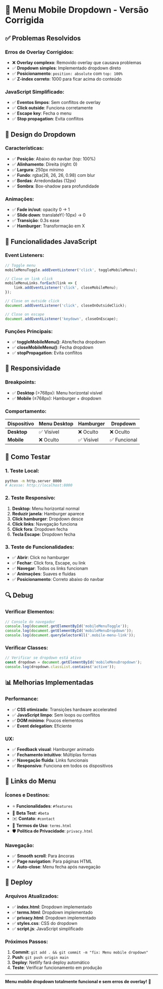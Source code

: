 # 📱 Menu Mobile Dropdown - Versão Corrigida

## ✅ **Problemas Resolvidos**

### **Erros de Overlay Corrigidos:**
- ❌ **Overlay complexo**: Removido overlay que causava problemas
- ✅ **Dropdown simples**: Implementado dropdown direto
- ✅ **Posicionamento**: `position: absolute` com `top: 100%`
- ✅ **Z-index correto**: 1000 para ficar acima do conteúdo

### **JavaScript Simplificado:**
- ✅ **Eventos limpos**: Sem conflitos de overlay
- ✅ **Click outside**: Funciona corretamente
- ✅ **Escape key**: Fecha o menu
- ✅ **Stop propagation**: Evita conflitos

## 🎨 **Design do Dropdown**

### **Características:**
- ✅ **Posição**: Abaixo do navbar (top: 100%)
- ✅ **Alinhamento**: Direita (right: 0)
- ✅ **Largura**: 250px mínimo
- ✅ **Fundo**: rgba(26, 26, 26, 0.98) com blur
- ✅ **Bordas**: Arredondadas (12px)
- ✅ **Sombra**: Box-shadow para profundidade

### **Animações:**
- ✅ **Fade in/out**: opacity 0 → 1
- ✅ **Slide down**: translateY(-10px) → 0
- ✅ **Transição**: 0.3s ease
- ✅ **Hamburger**: Transformação em X

## 🔧 **Funcionalidades JavaScript**

### **Event Listeners:**
```javascript
// Toggle menu
mobileMenuToggle.addEventListener('click', toggleMobileMenu);

// Close on link click
mobileMenuLinks.forEach(link => {
    link.addEventListener('click', closeMobileMenu);
});

// Close on outside click
document.addEventListener('click', closeOnOutsideClick);

// Close on escape
document.addEventListener('keydown', closeOnEscape);
```

### **Funções Principais:**
- ✅ **toggleMobileMenu()**: Abre/fecha dropdown
- ✅ **closeMobileMenu()**: Fecha dropdown
- ✅ **stopPropagation**: Evita conflitos

## 📱 **Responsividade**

### **Breakpoints:**
- ✅ **Desktop** (>768px): Menu horizontal visível
- ✅ **Mobile** (≤768px): Hamburger + dropdown

### **Comportamento:**
| Dispositivo | Menu Desktop | Hamburger | Dropdown |
|-------------|--------------|-----------|----------|
| **Desktop** | ✅ Visível | ❌ Oculto | ❌ Oculto |
| **Mobile** | ❌ Oculto | ✅ Visível | ✅ Funcional |

## 🧪 **Como Testar**

### **1. Teste Local:**
```bash
python -m http.server 8000
# Acesse: http://localhost:8000
```

### **2. Teste Responsivo:**
1. **Desktop**: Menu horizontal normal
2. **Reduzir janela**: Hamburger aparece
3. **Click hamburger**: Dropdown desce
4. **Click links**: Navegação funciona
5. **Click fora**: Dropdown fecha
6. **Tecla Escape**: Dropdown fecha

### **3. Teste de Funcionalidades:**
- ✅ **Abrir**: Click no hamburger
- ✅ **Fechar**: Click fora, Escape, ou link
- ✅ **Navegar**: Todos os links funcionam
- ✅ **Animações**: Suaves e fluidas
- ✅ **Posicionamento**: Correto abaixo do navbar

## 🔍 **Debug**

### **Verificar Elementos:**
```javascript
// Console do navegador
console.log(document.getElementById('mobileMenuToggle'));
console.log(document.getElementById('mobileMenuDropdown'));
console.log(document.querySelectorAll('.mobile-menu-link'));
```

### **Verificar Classes:**
```javascript
// Verificar se dropdown está ativo
const dropdown = document.getElementById('mobileMenuDropdown');
console.log(dropdown.classList.contains('active'));
```

## 📊 **Melhorias Implementadas**

### **Performance:**
- ✅ **CSS otimizado**: Transições hardware accelerated
- ✅ **JavaScript limpo**: Sem loops ou conflitos
- ✅ **DOM mínimo**: Poucos elementos
- ✅ **Event delegation**: Eficiente

### **UX:**
- ✅ **Feedback visual**: Hamburger animado
- ✅ **Fechamento intuitivo**: Múltiplas formas
- ✅ **Navegação fluida**: Links funcionais
- ✅ **Responsivo**: Funciona em todos os dispositivos

## 🎯 **Links do Menu**

### **Ícones e Destinos:**
- ⭐ **Funcionalidades**: `#features`
- 🧪 **Beta Test**: `#beta`
- ✉️ **Contato**: `#contact`
- 📄 **Termos de Uso**: `terms.html`
- 🛡️ **Política de Privacidade**: `privacy.html`

### **Navegação:**
- ✅ **Smooth scroll**: Para âncoras
- ✅ **Page navigation**: Para páginas HTML
- ✅ **Auto-close**: Menu fecha após navegação

## 🚀 **Deploy**

### **Arquivos Atualizados:**
- ✅ **index.html**: Dropdown implementado
- ✅ **terms.html**: Dropdown implementado
- ✅ **privacy.html**: Dropdown implementado
- ✅ **styles.css**: CSS do dropdown
- ✅ **script.js**: JavaScript simplificado

### **Próximos Passos:**
1. **Commit**: `git add . && git commit -m "fix: Menu mobile dropdown"`
2. **Push**: `git push origin main`
3. **Deploy**: Netlify fará deploy automático
4. **Teste**: Verificar funcionamento em produção

---

**Menu mobile dropdown totalmente funcional e sem erros de overlay!** 🎉
